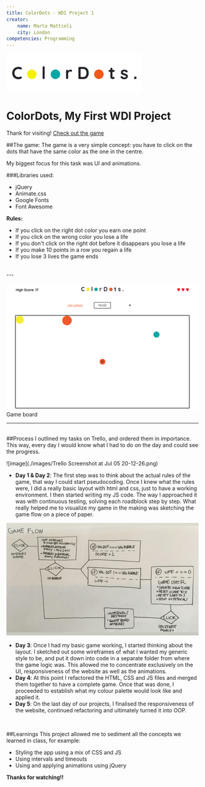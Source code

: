 ```yaml
---
title: ColorDots - WDI Project 1
creator:
    name: Marta Mattioli
    city: London
competencies: Programming 
---
```


![image](./images/Colordots-logo.jpg)

# ColorDots, My First WDI Project

Thank for visiting! [Check out the game](https://young-coast-20297.herokuapp.com/)

##The game:
The game is a very simple concept: you have to click on the dots that have the same color as the one in the centre.

My biggest focus for this task was UI and animations.

###Libraries used:

- jQuery
- Animate.css
- Google Fonts
- Font Awesome

**Rules:**

- If you click on the right dot color you earn one point
- If you click on the wrong color you lose a life
- If you don't click on the right dot before it disappears you lose a life
- If you make 10 points in a row you regain a life
- If you lose 3 lives the game ends

<br>
---

![image](./images/ColorDots-Board.png 'Game Board')
Game board

---
<br>
##Process
I outlined my tasks on Trello, and ordered them in importance. This way, every day I would know what I had to do on the day and could see the progress.

![image](./images/Trello Screenshot at Jul 05 20-12-26.png)

- **Day 1 & Day 2**: The first step was to think about the actual rules of the game, that way I could start pseudocoding. Once I knew what the rules were, I did a really basic layout with html and css, just to have a working environment. I then started writing my JS code. The way I approached it was with continuous testing, solving each roadblock step by step. What really helped me to visualize my game in the making was sketching the game flow on a piece of paper.

![image](./images/ColorDots-GameFlow.jpg)

- **Day 3**: Once I had my basic game working, I started thinking about the layout. I sketched out some wireframes of what I wanted my generic style to be, and put it down into code in a separate folder from where the game logic was. This allowed me to concentrate exclusively on the UI, responsiveness of the website as well as the animations. 
- **Day 4**: At this point I refactored the HTML, CSS and JS files and merged them together to have a complete game. Once that was done, I proceeded to establish what my colour palette would look like and applied it.
- **Day 5**: On the last day of our projects, I finalised the responsiveness of the website, continued refactoring and ultimately turned it into OOP.

<br>

##Learnings
This project allowed me to sediment all the concepts we learned in class, for example:

- Styling the app using a mix of CSS and JS
- Using intervals and timeouts
- Using and applying animations using jQuery


**Thanks for watching!!**






